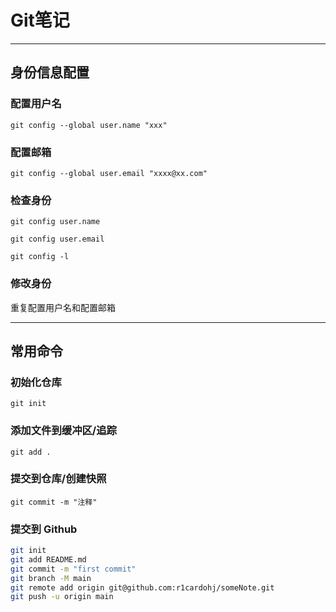 # Git笔记

***

## 身份信息配置

### 配置用户名

`git config --global user.name "xxx"`

### 配置邮箱

`git config --global user.email "xxxx@xx.com"`

### 检查身份

`git config user.name`

`git config user.email`

`git config -l`

### 修改身份

重复配置用户名和配置邮箱

***

## 常用命令

### 初始化仓库

`git init`

### 添加文件到缓冲区/追踪

`git add .`

### 提交到仓库/创建快照

`git commit -m "注释"`

### 提交到 Github

```bash
git init
git add README.md
git commit -m "first commit"
git branch -M main
git remote add origin git@github.com:r1cardohj/someNote.git
git push -u origin main
```



